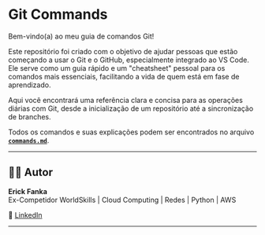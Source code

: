 # Git Commands

Bem-vindo(a) ao meu guia de comandos Git!

Este repositório foi criado com o objetivo de ajudar pessoas que estão começando a usar o Git e o GitHub, especialmente integrado ao VS Code. Ele serve como um guia rápido e um "cheatsheet" pessoal para os comandos mais essenciais, facilitando a vida de quem está em fase de aprendizado.

Aqui você encontrará uma referência clara e concisa para as operações diárias com Git, desde a inicialização de um repositório até a sincronização de branches.

Todos os comandos e suas explicações podem ser encontrados no arquivo [**`commands.md`**](commands.md).

---

## 👨‍💻 Autor

**Erick Fanka**  
Ex-Competidor WorldSkills | Cloud Computing | Redes | Python | AWS 

🔗 [LinkedIn](https://www.linkedin.com/in/erick-fanka)

---
